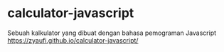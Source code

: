 # calculator-javascript
Sebuah kalkulator yang dibuat dengan bahasa pemograman Javascript
https://zyaufi.github.io/calculator-javascript/
